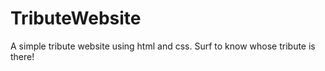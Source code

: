 # TributeWebsite
A simple tribute website using html and css. Surf to know whose tribute is there! 
